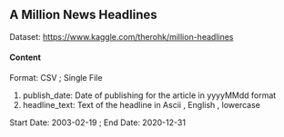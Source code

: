 ## A Million News Headlines 
Dataset: https://www.kaggle.com/therohk/million-headlines

#### Content
Format: CSV ; Single File

1. publish_date: Date of publishing for the article in yyyyMMdd format
2. headline_text: Text of the headline in Ascii , English , lowercase

Start Date: 2003-02-19 ; End Date: 2020-12-31
